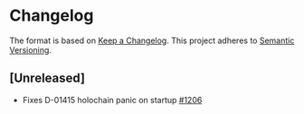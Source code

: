 # Changelog
The format is based on [Keep a Changelog](https://keepachangelog.com/en/1.0.0/).
This project adheres to [Semantic Versioning](https://semver.org/spec/v2.0.0.html).

## [Unreleased]

- Fixes D-01415 holochain panic on startup [#1206](https://github.com/holochain/holochain/pull/1206)
